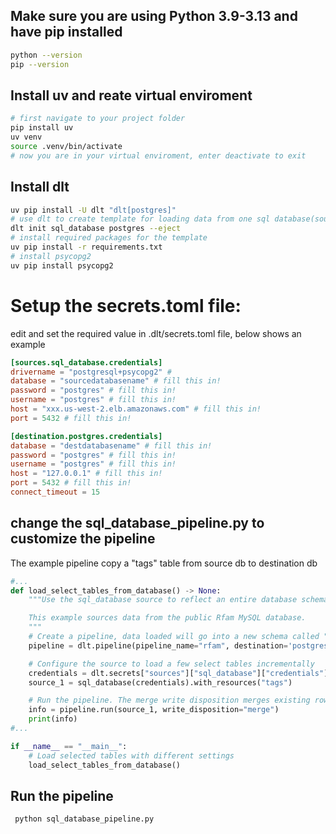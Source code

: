 ## Make sure you are using Python 3.9-3.13 and have pip installed
```bash
python --version
pip --version
```

## Install uv and reate virtual enviroment
```bash
# first navigate to your project folder 
pip install uv
uv venv
source .venv/bin/activate
# now you are in your virtual enviroment, enter deactivate to exit
```

## Install dlt
```bash
uv pip install -U dlt "dlt[postgres]"
# use dlt to create template for loading data from one sql database(source) to a postgres(destination) database
dlt init sql_database postgres --eject
# install required packages for the template
uv pip install -r requirements.txt
# install psycopg2
uv pip install psycopg2
```
# Setup the secrets.toml file:
edit and set the required value in .dlt/secrets.toml file, below shows an example
```toml
[sources.sql_database.credentials]
drivername = "postgresql+psycopg2" #
database = "sourcedatabasename" # fill this in!
password = "postgres" # fill this in!
username = "postgres" # fill this in!
host = "xxx.us-west-2.elb.amazonaws.com" # fill this in!
port = 5432 # fill this in!

[destination.postgres.credentials]
database = "destdatabasename" # fill this in!
password = "postgres" # fill this in!
username = "postgres" # fill this in!
host = "127.0.0.1" # fill this in!
port = 5432 # fill this in!
connect_timeout = 15
```

## change the sql_database_pipeline.py to customize the pipeline
The example pipeline copy a "tags" table from source db to destination db
```py
#...
def load_select_tables_from_database() -> None:
    """Use the sql_database source to reflect an entire database schema and load select tables from it.

    This example sources data from the public Rfam MySQL database.
    """
    # Create a pipeline, data loaded will go into a new schema called "rfam_data"
    pipeline = dlt.pipeline(pipeline_name="rfam", destination='postgres', dataset_name="rfam_data")

    # Configure the source to load a few select tables incrementally
    credentials = dlt.secrets["sources"]["sql_database"]["credentials"] # load settings from .dlt/secrets.toml 
    source_1 = sql_database(credentials).with_resources("tags")

    # Run the pipeline. The merge write disposition merges existing rows in the destination by primary key
    info = pipeline.run(source_1, write_disposition="merge")
    print(info)
#...

if __name__ == "__main__":
    # Load selected tables with different settings
    load_select_tables_from_database()
```

## Run the pipeline
```bash
 python sql_database_pipeline.py
 ```


